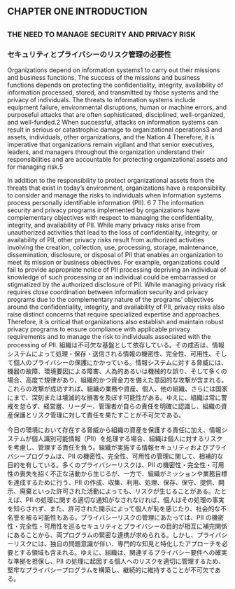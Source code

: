 ## CHAPTER ONE INTRODUCTION
## 

### THE NEED TO MANAGE SECURITY AND PRIVACY RISK
### セキュリティとプライバシーのリスク管理の必要性

Organizations depend on information systems1 to carry out their missions and business functions. The success of the missions and business functions depends on protecting the confidentiality, integrity, availability of information processed, stored, and transmitted by those systems and the privacy of individuals. The threats to information systems include equipment failure, environmental disruptions, human or machine errors, and purposeful attacks that are often sophisticated, disciplined, well-organized, and well-funded.2 When successful, attacks on information systems can result in serious or catastrophic damage to organizational operations3 and assets, individuals, other organizations, and the Nation.4 Therefore, it is imperative that organizations remain vigilant and that senior executives, leaders, and managers throughout the organization understand their responsibilities and are accountable for protecting organizational assets and for managing risk.5 

In addition to the responsibility to protect organizational assets from the threats that exist in today’s environment, organizations have a responsibility to consider and manage the risks to individuals when information systems process personally identifiable information (PII). 6 7 The information security and privacy programs implemented by organizations have complementary objectives with respect to managing the confidentiality, integrity, and availability of PII. While many privacy risks arise from unauthorized activities that lead to the loss of confidentiality, integrity, or availability of PII, other privacy risks result from authorized activities involving the creation, collection, use, processing, storage, maintenance, dissemination, disclosure, or disposal of PII that enables an organization to meet its mission or business objectives. For example, organizations could fail to provide appropriate notice of PII processing depriving an individual of knowledge of such processing or an individual could be embarrassed or stigmatized by the authorized disclosure of PII. While managing privacy risk requires close coordination between information security and privacy programs due to the complementary nature of the programs’ objectives around the confidentiality, integrity, and availability of PII, privacy risks also raise distinct concerns that require specialized expertise and approaches. Therefore, it is critical that organizations also establish and maintain robust privacy programs to ensure compliance with applicable privacy requirements and to manage the risk to individuals associated with the processing of PII. 
組織は不可欠な基盤として依存している。その成否は、情報システムによって処理・保存・送信される情報の機密性、完全性、可用性、そして個人のプライバシーの保護にかかっている。情報システムに対する脅威には、機器の故障、環境要因による障害、人為的あるいは機械的な誤り、そして多くの場合、高度で規律があり、組織的かつ資金力を備えた意図的な攻撃が含まれる。これらの攻撃が成功すれば、組織の業務や資産、個人、他の組織、さらには国家にまで、深刻または壊滅的な損害を及ぼす可能性がある。ゆえに、組織は常に警戒を怠らず、経営層、リーダー、管理者が自らの責任を明確に認識し、組織の資産保護とリスク管理に対して責任を果たすことが不可欠である。

今日の環境において存在する脅威から組織の資産を保護する責任に加え、情報システムが個人識別可能情報（PII）を処理する場合、組織は個人に対するリスクを考慮し、管理する責任を負う。組織が実施する情報セキュリティおよびプライバシープログラムは、PII の機密性、完全性、可用性の管理に関して、相補的な目的を有している。多くのプライバシーリスクは、PII の機密性・完全性・可用性の喪失を招く不正な活動から生じるが、一方で、組織がミッションや業務目標を達成するために行う、PII の作成、収集、利用、処理、保存、保守、提供、開示、廃棄といった許可された活動によっても、リスクが生じることがある。たとえば、PII の処理に関する適切な通知がなされなければ、個人はその処理の事実を知らされず、また、許可された開示によって個人が恥を感じたり、社会的な不名誉を被る可能性もある。プライバシーリスクの管理にあたっては、PII の機密性・完全性・可用性を巡るセキュリティとプライバシーの目的が相互に補完関係にあることから、両プログラムの緊密な連携が求められる。しかし、プライバシーリスクには、独自の問題意識が伴い、専門的な知見と特化したアプローチを必要とする領域も含まれる。ゆえに、組織は、関連するプライバシー要件への確実な準拠を担保し、PII の処理に起因する個人へのリスクを適切に管理するため、堅牢なプライバシープログラムを構築し、継続的に維持することが不可欠である。
